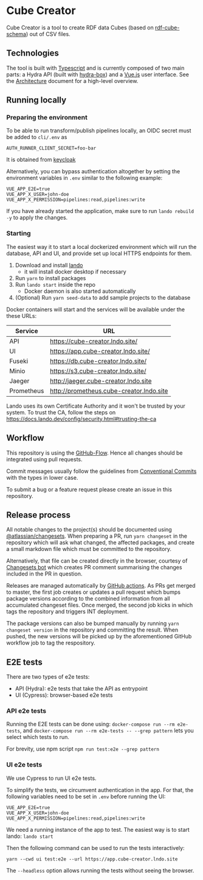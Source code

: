 
# Cube Creator

Cube Creator is a tool to create RDF data Cubes (based on
[rdf-cube-schema](https://github.com/zazuko/rdf-cube-schema)) out of CSV files.

## Technologies

The tool is built with [Typescript](https://www.typescriptlang.org/) and is
currently composed of two main parts: a Hydra API (built with
[hydra-box](https://github.com/zazuko/hydra-box)) and a [Vue.js](https://vuejs.org/)
user interface. See the [Architecture](docs/architecture.md) document for a high-level overview.

## Running locally

### Preparing the environment

To be able to run transform/publish pipelines locally, an OIDC secret must be added to `cli/.env` as

```
AUTH_RUNNER_CLIENT_SECRET=foo-bar
```

It is obtained from [keycloak](https://keycloak.zazukoians.org/admin/master/console/#/zazuko-dev/clients/64f92868-71e3-48e1-9d8b-7bfaf5fac2bd/credentials)

Alternatively, you can bypass authentication altogether by setting the environment variables in `.env` similar to the following example:

```dotenv
VUE_APP_E2E=true
VUE_APP_X_USER=john-doe
VUE_APP_X_PERMISSION=pipelines:read,pipelines:write
```

If you have already started the application, make sure to run `lando rebuild -y` to apply the changes.

### Starting

The easiest way it to start a local dockerized environment which will run the database, API and UI, and provide set up local HTTPS endpoints for them.

1. Download and install [lando](https://github.com/lando/lando/releases)
   * it will install docker desktop if necessary
2. Run `yarn` to install packages
3. Run `lando start` inside the repo
   * Docker daemon is also started automatically
4. (Optional) Run `yarn seed-data` to add sample projects to the database

Docker containers will start and the services will be available under the these URLs:

| Service    | URL                                        |
| ---------- | ------------------------------------------ |
| API        | <https://cube-creator.lndo.site/>          |
| UI         | <https://app.cube-creator.lndo.site/>      |
| Fuseki     | <https://db.cube-creator.lndo.site/>       |
| Minio      | <https://s3.cube-creator.lndo.site/>       |
| Jaeger     | <http://jaeger.cube-creator.lndo.site>     |
| Prometheus | <http://prometheus.cube-creator.lndo.site> |

Lando uses its own Certificate Authority and it won't be trusted by your system.
To trust the CA, follow the steps on <https://docs.lando.dev/config/security.html#trusting-the-ca>

## Workflow

This repository is using the [GitHub-Flow](https://docs.github.com/en/github/collaborating-with-issues-and-pull-requests/github-flow). Hence all changes should be integrated using pull requests.

Commit messages usually follow the guidelines from [Conventional Commits](https://www.conventionalcommits.org/en/v1.0.0/#summary) with the types in lower case.

To submit a bug or a feature request please create an issue in this repository.

## Release process

All notable changes to the project(s) should be documented using [@atlassian/changesets](https://github.com/atlassian/changesets). When preparing a PR, run `yarn changeset` in the repository which will ask what changed, the affected packages, and create a small markdown file which must be committed to the repository.

Alternatively, that file can be created directly in the browser, courtesy of [Changesets bot](https://github.com/changesets/bot) which creates PR comment summarising the changes included in the PR in question.

Releases are managed automatically by [GitHub actions](.github/workflows/releases.yaml). As PRs get merged to master, the first job creates or updates a pull request which bumps package versions according to the combined information from all accumulated changeset files. Once merged, the second job kicks in which tags the repository and triggers INT deployment.

The package versions can also be bumped manually by running `yarn changeset version` in the repository and committing the result. When pushed, the new versions will be picked up by the aforementioned GitHub workflow job to tag the respository.

## E2E tests

There are two types of e2e tests:
- API (Hydra): e2e tests that take the API as entrypoint
- UI (Cypress): browser-based e2e tests

### API e2e tests

Running the E2E tests can be done using: `docker-compose run --rm e2e-tests`, and `docker-compose run --rm e2e-tests -- --grep pattern` lets you select which tests to run.

For brevity, use npm script `npm run test:e2e --grep pattern`

### UI e2e tests

We use Cypress to run UI e2e tests.

To simplify the tests, we circumvent authentication in the app. For that, the following variables need to be set in `.env` before running the UI:
```
VUE_APP_E2E=true
VUE_APP_X_USER=john-doe
VUE_APP_X_PERMISSION=pipelines:read,pipelines:write
```

We need a running instance of the app to test. The easiest way is to start lando: `lando start`

Then the following command can be used to run the tests interactively:

`yarn --cwd ui test:e2e --url https://app.cube-creator.lndo.site`

The `--headless` option allows running the tests without seeing the browser.
